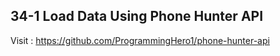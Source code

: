 ## 34-1 Load Data Using Phone Hunter API

Visit : https://github.com/ProgrammingHero1/phone-hunter-api

